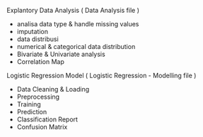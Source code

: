 Explantory Data Analysis ( Data Analysis file )
- analisa data type & handle missing values
- imputation
- data distribusi
- numerical & categorical data distribution
- Bivariate & Univariate analysis
- Correlation Map


Logistic Regression Model ( Logistic Regression - Modelling file )
- Data Cleaning & Loading
- Preprocessing
- Training
- Prediction
- Classification Report
- Confusion Matrix
